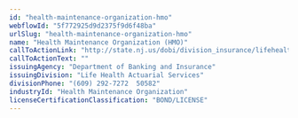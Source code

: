 ```yaml
---
id: "health-maintenance-organization-hmo"
webflowId: "5f772925d9d2375f9d6f48ba"
urlSlug: "health-maintenance-organization-hmo"
name: "Health Maintenance Organization (HMO)"
callToActionLink: "http://state.nj.us/dobi/division_insurance/lifehealthmain.html"
callToActionText: ""
issuingAgency: "Department of Banking and Insurance"
issuingDivision: "Life Health Actuarial Services"
divisionPhone: "(609) 292-7272  50582"
industryId: "Health Maintenance Organization"
licenseCertificationClassification: "BOND/LICENSE"
---
```

